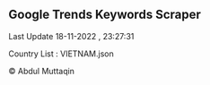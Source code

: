 

## Google Trends Keywords Scraper 
 
Last Update 18-11-2022 , 23:27:31

Country List :
VIETNAM.json



© Abdul Muttaqin 
